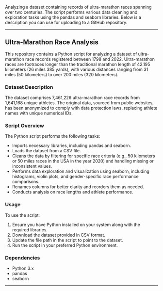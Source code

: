 Analyzing a dataset containing records of ultra-marathon races spanning over two centuries. The script performs various data cleaning and exploration tasks using the pandas and seaborn libraries. Below is a description you can use for uploading to a GitHub repository:

---

## Ultra-Marathon Race Analysis

This repository contains a Python script for analyzing a dataset of ultra-marathon race records registered between 1798 and 2022. Ultra-marathon races are footraces longer than the traditional marathon length of 42.195 kilometers (26 miles 385 yards), with various distances ranging from 31 miles (50 kilometers) to over 200 miles (320 kilometers).

### Dataset Description
The dataset comprises 7,461,226 ultra-marathon race records from 1,641,168 unique athletes. The original data, sourced from public websites, has been anonymized to comply with data protection laws, replacing athlete names with unique numerical IDs.

### Script Overview
The Python script performs the following tasks:
- Imports necessary libraries, including pandas and seaborn.
- Loads the dataset from a CSV file.
- Cleans the data by filtering for specific race criteria (e.g., 50 kilometers or 50 miles races in the USA in the year 2020) and handling missing or inconsistent values.
- Performs data exploration and visualization using seaborn, including histograms, violin plots, and gender-specific race performance comparisons.
- Renames columns for better clarity and reorders them as needed.
- Conducts analysis on race lengths and athlete performance.

### Usage
To use the script:
1. Ensure you have Python installed on your system along with the required libraries.
2. Download the dataset provided in CSV format.
3. Update the file path in the script to point to the dataset.
4. Run the script in your preferred Python environment.

### Dependencies
- Python 3.x
- pandas
- seaborn

---
